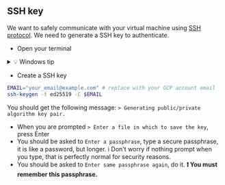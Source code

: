 ## SSH key

We want to safely communicate with your virtual machine using [SSH protocol](https://en.wikipedia.org/wiki/Secure_Shell). We need to generate a SSH key to authenticate.

- Open your terminal

<details>
  <summary markdown='span'>💡 Windows tip</summary>

We highly recommend installing [Windows Terminal](https://apps.microsoft.com/store/detail/windows-terminal/9N0DX20HK701?hl=fr-fr&gl=FR) from the Windows Store (installed on Windows 11 by default) to perform this operation
</details>

- Create a SSH key
```bash
EMAIL="your_email@example.com" # replace with your GCP account email
ssh-keygen -t ed25519 -C $EMAIL
```
You should get the following message: `> Generating public/private algorithm key pair.`
- When you are prompted `> Enter a file in which to save the key`, press Enter
- You should be asked to `Enter a passphrase`, type a secure passphrase, it is like a password, but longer.
ℹ️ Don't worry if nothing prompt when you type, that is perfectly normal for security reasons.
- You should be asked to `Enter same passphrase again`, do it.
**❗️ You must remember this passphrase.**


